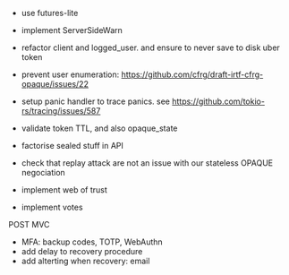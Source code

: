 - use futures-lite

- implement ServerSideWarn

- refactor client and logged_user. and ensure to never save to disk uber token

- prevent user enumeration: https://github.com/cfrg/draft-irtf-cfrg-opaque/issues/22

- setup panic handler to trace panics. see https://github.com/tokio-rs/tracing/issues/587

- validate token TTL, and also opaque_state

- factorise sealed stuff in API

- check that replay attack are not an issue with our stateless OPAQUE negociation

- implement web of trust

- implement votes


POST MVC

- MFA: backup codes, TOTP, WebAuthn
- add delay to recovery procedure
- add alterting when recovery: email